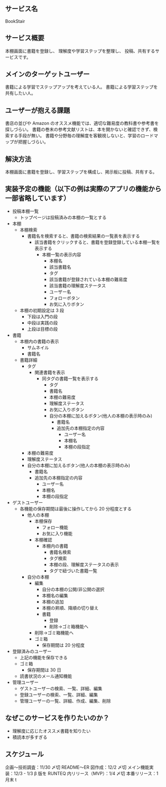 ## サービス名

BookStair

## サービス概要

本棚画面に書籍を登録し、
理解度や学習ステップを整理し、
投稿、共有するサービスです。

## メインのターゲットユーザー

書籍による学習でステップアップを考えている人。
書籍による学習ステップを共有したい人。

## ユーザーが抱える課題

書店の並びや Amazon のオススメ機能では、適切な難易度の教科書や参考書を探しづらい。
書籍の巻末の参考文献リストは、本を開かないと確認できず、検索する手段が無い。
書籍や分野毎の理解度を客観視しないと、学習のロードマップが把握しづらい。

## 解決方法

本棚画面に書籍を登録し、学習ステップを構成し、掲示板に投稿、共有する。

## 実装予定の機能（以下の例は実際のアプリの機能から一部省略しています）

- 投稿本棚一覧
  - トップページは投稿済みの本棚の一覧とする
- 本棚
  - 本棚検索
    - 書籍名を検索すると、書籍の検索結果の一覧表を表示する
      - 該当書籍をクリックすると、書籍を登録登録している本棚一覧を表示する
        - 本棚一覧の表示内容
          - 本棚名
          - 該当書籍名
          - タグ
          - 該当書籍が登録されている本棚の難易度
          - 該当書籍の理解度ステータス
          - ユーザー名
          - フォローボタン
          - お気に入りボタン
  - 本棚の初期設定は 3 段
    - 下段は入門の段
    - 中段は実践の段
    - 上段は目標の段
- 書籍
  - 本棚内の書籍の表示
    - サムネイル
    - 書籍名
  - 書籍詳細
    - タグ
      - 関連書籍を表示
        - 同タグの書籍一覧を表示する
          - タグ
          - 書籍名
          - 本棚の難易度
          - 理解度ステータス
          - お気に入りボタン
          - 自分の本棚に加えるボタン(他人の本棚の表示時のみ)
            - 書籍名
            - 追加先の本棚指定の内容
              - ユーザー名
              - 本棚名
              - 本棚の段指定
    - 本棚の難易度
    - 理解度ステータス
    - 自分の本棚に加えるボタン(他人の本棚の表示時のみ)
      - 書籍名
      - 追加先の本棚指定の内容
        - ユーザー名
        - 本棚名
        - 本棚の段指定
- ゲストユーザー
  - 各機能の保存期間は最後に操作してから 20 分程度とする
    - 他人の本棚
      - 本棚保存
        - フォロー機能
        - お気に入り機能
      - 本棚確認
        - 本棚内の書籍
          - 書籍名検索
          - タグ検索
          - 本棚の段、理解度ステータスの表示
          - タグで紐づいた書籍一覧
    - 自分の本棚
      - 編集
        - 自分の本棚の公開/非公開の選択
        - 本棚名の編集
        - 本棚の追加
        - 本棚の昇順、降順の切り替え
        - 書籍
          - 登録
          - 削除->ゴミ箱機能へ
      - 削除->ゴミ箱機能へ
      - ゴミ箱
        - 保存期間は 20 分程度
- 登録済みのユーザー
  - 上記の機能を保存できる
  - ゴミ箱
    - 保存期間は 30 日
  - 読書状況のメール通知機能
- 管理ユーザー
  - ゲストユーザーの検索、一覧、詳細、編集
  - 登録ユーザーの検索、一覧、詳細、編集
  - 管理ユーザーの一覧、詳細、作成、編集、削除

## なぜこのサービスを作りたいのか？

- 理解度に応じたオススメ書籍を知りたい
- 積読本が多すぎる

## スケジュール

企画〜技術調査：11/30 〆切
README〜ER 図作成：12/2 〆切
メイン機能実装：12/3 - 1/3
β 版を RUNTEQ 内リリース（MVP）：1/4 〆切
本番リリース：1 月末 t
